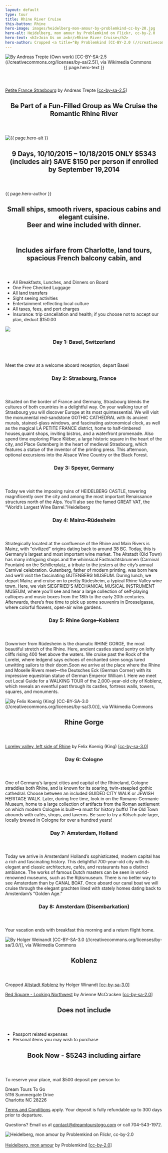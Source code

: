 ```yaml
---
layout: default
type: tour
title: Rhine River Cruise
this-button: Rhine
hero-image: images/heidelberg-mon-amour-by-problemkind-cc-by-20.jpg
hero-alt: Heidelberg, mon amour by Problemkind on Flickr, cc-by-2.0
hero-text: <h2>Join Us on a<br/>Rhine River Cruise</h2>
hero-author: Cropped <a title="By Problemkind [CC-BY-2.0 (//creativecommons.org/licenses/by/2.0)], via Flickr" href="//www.flickr.com/photos/ratzfatz2000/4743084915">Heidelberg, mon amour</a> by Problemkind &#91;<a href="//creativecommons.org/licenses/by/2.0">cc-by-2.0</a>&#93;
---
```

<div id="p1" class="page">
<div class="picture-book-page-image">
<img src="images/petite-france-strasbourg-by-andreas-trepte-cc-by-sa-25.jpg" alt="By Andreas Trepte (Own work) [CC-BY-SA-2.5 (//creativecommons.org/licenses/by-sa/2.5)], via Wikimedia Commons"/>
</div>
<div class="picture-book-page-text">
<header>
{{ page.hero-text }}
</header>
</div>
<div class="picture-book-page-image-author">
<a title="By Andreas Trepte (Own work) [CC-BY-SA-2.5 (//creativecommons.org/licenses/by-sa/2.5)], via Wikimedia Commons" href="//commons.wikimedia.org/wiki/File%3APetite_France_Strasbourg.jpg">Petite France Strasbourg</a> by Andreas Trepte &#91;<a href="//creativecommons.org/licenses/by-sa/2.5">cc-by-sa-2.5</a>&#93;
</div>
</div>

<div class="on-white">
<header>
<h2>
Be Part of a Fun-Filled Group as We Cruise the<br/>
Romantic Rhine River
</h2>
</header>
</div>

<div id="p2" class="page">
<div class="picture-book-page-image">
<img src="{{ page.hero-image }}" alt="{{ page.hero-alt }}"/>
</div>
<div class="picture-book-page-text">
<header>
<h2>
9 Days,
10/10/2015 – 10/18/2015
ONLY $5343 (includes air)
<b>SAVE $150 per person if enrolled by September 19,2014</b>
</h2>
</header>
</div>
<div class="picture-book-page-image-author">
{{ page.hero-author }}
</div>
</div>

<div class="on-white">
<header>
<h2>Small ships, smooth rivers, spacious cabins and elegant cuisine.<br/>
Beer and wine included with dinner.
</h2>
</header>
<header>
<h2>Includes airfare from Charlotte, land tours, spacious French balcony cabin, and</h2>
</header>
<p>
<ul>
<li>All Breakfasts, Lunches, and Dinners on Board</li>
<li>One Free Checked Luggage</li>
<li>All land transfers</li>
<li>Sight seeing activities</li>
<li>Entertainment reflecting local culture</li>
<li>All taxes, fees, and port charges</li>
<li>Insurance: trip cancellation and health; if you choose not to accept our plan, deduct $150.00</li>
</ul>
</p>

<p><img src="images/rhine-river-boat-group-escorted-cruise-tour-map-copyright-avalon.jpg"/></p>
<header><h3>
Day 1: Basel, Switzerland
</h3></header>
<p>Meet the crew at a welcome aboard reception, depart Basel</p>
<header><h3>
Day 2: Strasbourg, France
</h3></header>
<p>
Situated on the border of France and Germany, Strasbourg blends the cultures of both countries in a delightful way. On your walking tour of Strasbourg you will discover Europe at its most quintessential. We will visit the monumental red-sandstone GOTHIC CATHEDRAL with its ancient murals, stained-glass windows, and fascinating astronomical clock, as well as the magical LA PETITE FRANCE district, home to half-timbered houses,quaint shops, inviting bistros, and a waterfront promenade. Also spend time exploring Place Kléber, a large historic square in the heart of the city, and Place Gutenberg in the heart of medieval Strasbourg, which features a statue of the inventor of the printing press. This afternoon, optional excursions into the Alsace Wine Country or the Black Forest.</p>
<header><h3>
Day 3: Speyer, Germany
</h3></header>
<p>Today we visit the imposing ruins of HEIDELBERG CASTLE, towering magnificently over the city and among the most important Renaissance structures north of the Alps. You’ll also see the famed GREAT VAT, the “World’s Largest Wine Barrel.”Heidelberg
</p>
<header><h3>
Day 4: Mainz–Rüdesheim
</h3></header>
<p>Strategically located at the confluence of the Rhine and Main Rivers is Mainz, with “civilized” origins dating back to around 38 BC. Today, this is Germany’s largest and most important wine market. The Altstadt (Old Town) has many intriguing shops and the whimsical Fastnachtsbrunnen (Carnival Fountain) on the Schillerplatz, a tribute to the jesters at the city’s annual Carnival celebration. Gutenberg, father of modern printing, was born here and we’ll visit the fascinating GUTENBERG MUSEUM. During lunch, we depart Mainz and cruise on to pretty Rüdesheim, a typical Rhine Valley wine town. Here, we visit SIEGFRIED’S MECHANICAL MUSICAL INSTRUMENT MUSEUM, where you’ll see and hear a large collection of self-playing calliopes and music boxes from the 18th to the early 20th centuries. Afterwards, there’s free time to pick up some souvenirs in Drosselgasse, where colorful flowers, open-air wine gardens.</p>

<header><h3>
Day 5: Rhine Gorge–Koblenz
</h3></header>
<p>
Downriver from Rüdesheim is the dramatic RHINE GORGE, the most beautiful stretch of the Rhine. Here, ancient castles stand sentry on lofty cliffs rising 400 feet above the waters. We cruise past the Rock of the Lorelei, where ledgend says echoes of enchanted siren songs lured unwitting sailors to their doom.Soon we arrive at the place where the Rhine and Moselle Rivers meet—the Deutsches Eck (German Corner) with its impressive equestrian statue of German Emperor William I. Here we meet out Local Guide for a WALKING TOUR of the 2,000-year-old city of Koblenz, which reveals an eventful past through its castles, fortress walls, towers, squares, and monuments.</p>
</div>

<div id="p1" class="page">
<div class="picture-book-page-image">
<img src="images/1280px-Loreley_mit_tal_von_linker_rheinseite.jpg" alt="By Felix Koenig (King) [CC-BY-SA-3.0 (//creativecommons.org/licenses/by-sa/3.0/)], via Wikimedia Commons"/>
</div>
<div class="picture-book-page-text">
<header>
<h2>Rhine Gorge</h2>
</header>
</div>
<div class="picture-book-page-image-author">
<a title="By Felix Koenig (King) [CC-BY-SA-3.0 (//creativecommons.org/licenses/by-sa/3.0/)], via Wikimedia Commons" href="//commons.wikimedia.org/wiki/File%3ALoreley_mit_tal_von_linker_rheinseite.jpg">Loreley valley, left side of Rhine</a> by Felix Koenig (King) &#91;<a href="//creativecommons.org/licenses/by-sa/3.0/">cc-by-sa-3.0</a>&#93;
</div>
</div>

<div class="on-white">

<header><h3>
Day 6: Cologne
</h3></header>
<p>
One of Germany’s largest cities and capital of the Rhineland, Cologne straddles both Rhine, and is known for its soaring, twin-steepled gothic cathedral. Choose between an included GUIDED CITY WALK or JEWISH HERITAGE WALK. Later, during free time, look in on the Romano-Germanic Museum, home to a large collection of artifacts from the Roman settlement on which modern Cologne is built—a must for history buffs! The Old Town abounds with cafés, shops, and taverns. Be sure to try a Kölsch pale lager, locally brewed in Cologne for over a hundred years!</p>

<header><h3>
Day 7: Amsterdam, Holland
</h3></header>
<p>
Today we arrive in Amsterdam! Holland’s sophisticated, modern capital has a rich and fascinating history. This delightful 700-year-old city with its elegant and classic architecture, cafés, and restaurants has a distinct ambiance. The works of famous Dutch masters can be seen in world-renowned museums, such as the Rijksmuseum. There is no better way to see Amsterdam than by CANAL BOAT. Once aboard our canal boat we will cruise through the elegant grachten lined with stately homes dating back to Amsterdam’s “Golden Age.”</p>

<header><h3>
Day 8: Amsterdam (Disembarkation)
</h3></header>
<p>Your vacation ends with breakfast this morning and a return flight home.</p>

</div>


<div id="p3" class="page">
<div class="picture-book-page-image">
<img src="images/altstadt-koblenz-by-holger-winandt-cc-by-sa-30.jpg" alt="By Holger Weinandt [CC-BY-SA-3.0 (//creativecommons.org/licenses/by-sa/3.0/)], via Wikimedia Commons"/>
</div>
<div class="picture-book-page-text">
<header>
<h2>
Koblenz
</h2>
</header>
</div>
<div class="picture-book-page-image-author">
Cropped <a title="By Holger Weinandt [CC-BY-SA-3.0 (//creativecommons.org/licenses/by-sa/3.0/)], via Wikimedia Commons" href="//commons.wikimedia.org/wiki/File%3AAltstadt_Koblenz.jpg">Altstadt Koblenz</a> by Holger Winandt &#91;<a href="//creativecommons.org/licenses/by-sa/3.0/">cc-by-sa-3.0</a>&#93;

<a title="By Arienne McCracken [CC-BY-SA-2.0 (//creativecommons.org/licenses/by-sa/2.0)], via Flickr" href="//www.flickr.com/photos/paeonia1/3835900363">Red Square - Looking Northwest</a> by Arienne McCracken &#91;<a href="//creativecommons.org/licenses/by-sa/2.0">cc-by-sa-2.0</a>&#93;
</div>
</div>


<div class="on-white">

<header>
<h2>Does not include</h2>
</header>
<ul>
<li>Passport related expenses</li>
<li>Personal items you may wish to purchase</li>
</ul>
<div class="heading-spacer" id="book-now">
<div class="heading-spacer-first-element">
<header>
<h2><div class="action-text">Book Now - $5243 including airfare</div></h2>
</header>
<p>To reserve your place, mail $500 deposit per person to:</p>

<p>
Dream Tours To Go<br/>
5116 Summergate Drive<br/>
Charlotte NC 28226
</p>

<p><a href="terms-conditions.html">Terms and Conditions</a> apply. Your deposit is fully refundable up to 300 days prior to departure.</p>

<p>Questions? Email us at <a href="mailto:contact@dreamtourstogo.com">contact@dreamtourstogo.com</a> or call 704-543-1972.</p>
</div>
</div>
</div>

<div id="p2" class="page">
<div class="picture-book-page-image">
<img src="images/heidelberg-mon-amour-by-problemkind-2-cc-by-20.jpg" alt="Heidelberg, mon amour by Problemkind on Flickr, cc-by-2.0">
</div>
<div class="picture-book-page-text">
<br/>
</div>
<div class="picture-book-page-image-author">
<a title="By Problemkind [CC-BY-2.0 (//creativecommons.org/licenses/by/2.0)], via Flickr" href="//www.flickr.com/photos/ratzfatz2000/4743084915">Heidelberg, mon amour</a> by Problemkind &#91;<a href="//creativecommons.org/licenses/by/2.0">cc-by-2.0</a>&#93;
</div>
</div>

